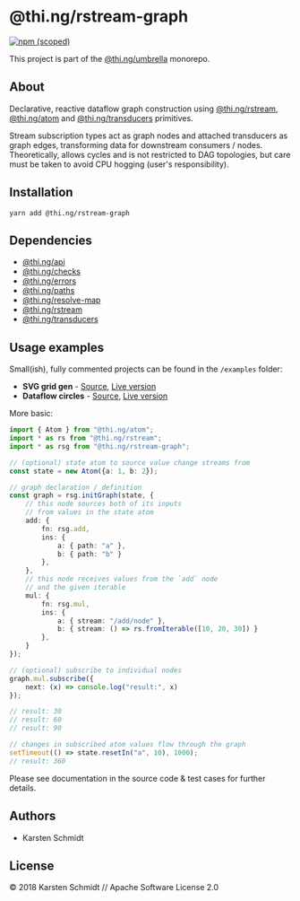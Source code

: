 # @thi.ng/rstream-graph

[![npm (scoped)](https://img.shields.io/npm/v/@thi.ng/rstream-graph.svg)](https://www.npmjs.com/package/@thi.ng/rstream-graph)

This project is part of the
[@thi.ng/umbrella](https://github.com/thi-ng/umbrella/) monorepo.

## About

Declarative, reactive dataflow graph construction using
[@thi.ng/rstream](https://github.com/thi-ng/umbrella/tree/master/packages/rstream),
[@thi.ng/atom](https://github.com/thi-ng/umbrella/tree/master/packages/atom) and [@thi.ng/transducers](https://github.com/thi-ng/umbrella/tree/master/packages/transducers)
primitives.

Stream subscription types act as graph nodes and attached transducers as
graph edges, transforming data for downstream consumers / nodes.
Theoretically, allows cycles and is not restricted to DAG topologies,
but care must be taken to avoid CPU hogging (user's responsibility).

## Installation

```
yarn add @thi.ng/rstream-graph
```

## Dependencies

- [@thi.ng/api](https://github.com/thi-ng/umbrella/tree/master/packages/api)
- [@thi.ng/checks](https://github.com/thi-ng/umbrella/tree/master/packages/checks)
- [@thi.ng/errors](https://github.com/thi-ng/umbrella/tree/master/packages/errors)
- [@thi.ng/paths](https://github.com/thi-ng/umbrella/tree/master/packages/paths)
- [@thi.ng/resolve-map](https://github.com/thi-ng/umbrella/tree/master/packages/resolve-map)
- [@thi.ng/rstream](https://github.com/thi-ng/umbrella/tree/master/packages/rstream)
- [@thi.ng/transducers](https://github.com/thi-ng/umbrella/tree/master/packages/transducers)

## Usage examples

Small(ish), fully commented projects can be found in the `/examples` folder:

* **SVG grid gen** -
  [Source](https://github.com/thi-ng/umbrella/tree/master/examples/rstream-grid),
  [Live version](http://demo.thi.ng/umbrella/rstream-grid)
* **Dataflow circles** -
  [Source](https://github.com/thi-ng/umbrella/tree/master/examples/rstream-dataflow),
  [Live version](http://demo.thi.ng/umbrella/rstream-dataflow)

More basic:

```typescript
import { Atom } from "@thi.ng/atom";
import * as rs from "@thi.ng/rstream";
import * as rsg from "@thi.ng/rstream-graph";

// (optional) state atom to source value change streams from
const state = new Atom({a: 1, b: 2});

// graph declaration / definition
const graph = rsg.initGraph(state, {
    // this node sources both of its inputs
    // from values in the state atom
    add: {
        fn: rsg.add,
        ins: {
            a: { path: "a" },
            b: { path: "b" }
        },
    },
    // this node receives values from the `add` node
    // and the given iterable
    mul: {
        fn: rsg.mul,
        ins: {
            a: { stream: "/add/node" },
            b: { stream: () => rs.fromIterable([10, 20, 30]) }
        },
    }
});

// (optional) subscribe to individual nodes
graph.mul.subscribe({
    next: (x) => console.log("result:", x)
});

// result: 30
// result: 60
// result: 90

// changes in subscribed atom values flow through the graph
setTimeout(() => state.resetIn("a", 10), 1000);
// result: 360
```

Please see documentation in the source code & test cases for further
details.

## Authors

- Karsten Schmidt

## License

&copy; 2018 Karsten Schmidt // Apache Software License 2.0
